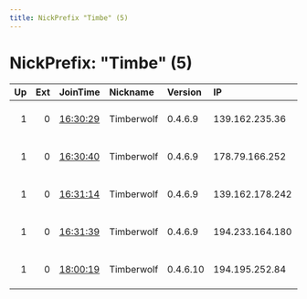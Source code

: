```yaml
---
title: NickPrefix "Timbe" (5)
---
```


# NickPrefix: "Timbe" (5)

|   Up |   Ext | JoinTime                                                                                              | Nickname   | Version   | IP              | AS          | CC   |   ORp |   Dirp | OS    | Contact                      |   eFamMembers |
|-----:|------:|:------------------------------------------------------------------------------------------------------|:-----------|:----------|:----------------|:------------|:-----|------:|-------:|:------|:-----------------------------|--------------:|
|    1 |     0 | [16:30:29](https://nusenu.github.io/OrNetStats/w/relay/2337AB33256C4A61E5C10F569657C7D421938190.html) | Timberwolf | 0.4.6.9   | 139.162.235.36  | Linode, LLC | us   |   443 |      0 | Linux | hunterwolf at riseup d0t net |             1 |
|    1 |     0 | [16:30:40](https://nusenu.github.io/OrNetStats/w/relay/4FD7F6C9D85360F5C3943793DC73EF208FE04F7E.html) | Timberwolf | 0.4.6.9   | 178.79.166.252  | Linode, LLC | gb   |   443 |      0 | Linux | hunterwolf at riseup d0t net |             1 |
|    1 |     0 | [16:31:14](https://nusenu.github.io/OrNetStats/w/relay/9893C328C41D81D18695149F1CE77EF110D73523.html) | Timberwolf | 0.4.6.9   | 139.162.178.242 | Linode, LLC | us   |   443 |      0 | Linux | hunterwolf at riseup d0t net |             1 |
|    1 |     0 | [16:31:39](https://nusenu.github.io/OrNetStats/w/relay/50CFDBD8EB63B73CF6F3C9C67C7DBA00004A41C3.html) | Timberwolf | 0.4.6.9   | 194.233.164.180 | Linode, LLC | gb   |   443 |      0 | Linux | hunterwolf at riseup d0t net |             1 |
|    1 |     0 | [18:00:19](https://nusenu.github.io/OrNetStats/w/relay/6777F0B89B6A99177265A5D66F105B3EFC6DA9DB.html) | Timberwolf | 0.4.6.10  | 194.195.252.84  | Linode, LLC | gb   |   443 |      0 | Linux | hunterwolf at riseup d0t net |             1 |
